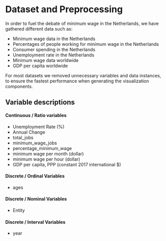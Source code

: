 # Dataset and Preprocessing
In order to fuel the debate of minimum wage in the Netherlands, we have gathered different data such as:

- Minimum wage data in the Netherlands
- Percentages of people working for minimum wage in the Netherlands
- Consumer spending in the Netherlands
- Unemployment rate in the Netherlands
- Minimum wage data worldwide
- GDP per capita worldwide

For most datasets we removed unnecessary variables and data instances, to ensure the fastest performance when generating the visualization components.

## Variable descriptions

#### Continuous / Ratio variables

- Unemployment Rate (%)
- Annual Change
- total_jobs
- minimum_wage_jobs
- percentage_minimum_wage
- minimum wage per month (dollar)
- minimum wage per hour (dollar)
- GDP per capita, PPP (constant 2017 international $)
  
#### Discrete / Ordinal Variables

- ages
#### Discrete / Nominal Variables

- Entity
#### Discrete / Interval Variables

- year